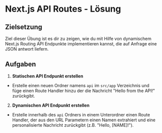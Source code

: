 # Next.js API Routes - Lösung

## Zielsetzung

Ziel dieser Übung ist es dir zu zeigen, wie du mit Hilfe von dynamischem Next.js Routing API Endpunkte implementieren kannst, die auf Anfrage eine JSON antwort liefern.

## Aufgaben

1. **Statischen API Endpunkt erstellen**

- Erstelle einen neuen Ordner namens `api` im `src/app` Verzeichnis und füge einen Route Handler hinzu der die Nachricht "Hello from the API!" zurückgibt.

2. **Dynamischen API Endpunkt erstellen**

- Erstelle innerhalb des `api` Ordners in einem Unterordner einen Route Handler, der aus den URL Parametern einen Namen extrahiert und eine personalisierte Nachricht zurückgibt (z.B. "Hello, [NAME]!").
